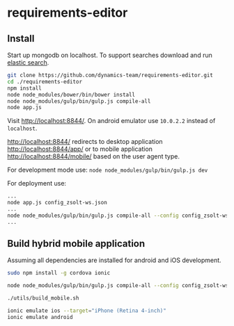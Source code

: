 # requirements-editor #


## Install ##

Start up mongodb on localhost.
To support searches download and run [elastic search](http://www.elasticsearch.org/overview/elkdownloads/).

```bash
git clone https://github.com/dynamics-team/requirements-editor.git
cd ./requirements-editor
npm install
node node_modules/bower/bin/bower install
node node_modules/gulp/bin/gulp.js compile-all
node app.js
```

Visit [http://localhost:8844/](http://localhost:8844/). On android emulator use `10.0.2.2` instead of `localhost`.

[http://localhost:8844/](http://localhost:8844/) redirects to desktop application
[http://localhost:8844/app/](http://localhost:8844/app/) or to mobile application
[http://localhost:8844/mobile/](http://localhost:8844/mobile/) based on the user agent type.

For development mode use: `node node_modules/gulp/bin/gulp.js dev`

For deployment use: 
```bash
...
node app.js config_zsolt-ws.json
...
node node_modules/gulp/bin/gulp.js compile-all --config config_zsolt-ws.json`
...
```


## Build hybrid mobile application ##

Assuming all dependencies are installed for android and iOS development.

```bash
sudo npm install -g cordova ionic

node node_modules/gulp/bin/gulp.js compile-all --config config_zsolt-ws.json`

./utils/build_mobile.sh

ionic emulate ios --target="iPhone (Retina 4-inch)"
ionic emulate android
```
